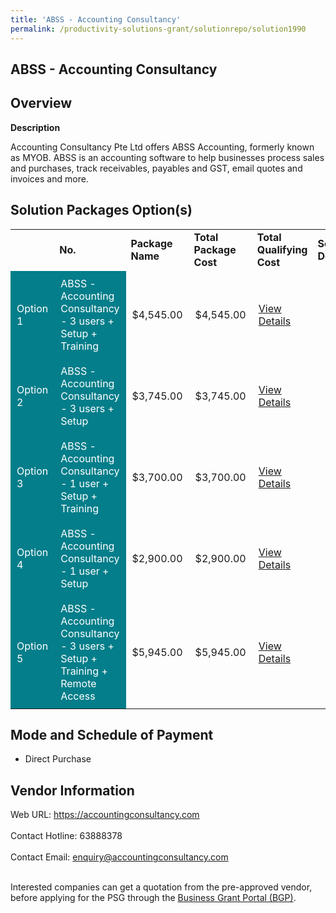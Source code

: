 ```yaml
---
title: 'ABSS - Accounting Consultancy'
permalink: /productivity-solutions-grant/solutionrepo/solution1990
---
```


## ABSS - Accounting Consultancy

## Overview

**Description**

Accounting Consultancy Pte Ltd offers ABSS Accounting, formerly known as MYOB. ABSS is an accounting software to help businesses process sales and purchases, track receivables, payables and GST, email quotes and invoices and more.

## Solution Packages Option(s)

<table>
<th>
<td><b>No.</b></td>
<td><b>Package Name</b></td>
<td><b>Total Package Cost</b></td>
<td><b>Total Qualifying Cost</b></td>
<td><b>Solution Details</b></td>
</th>
<tr>
<td style='padding: 10px; background-color: #037E8A; color: #FFFFFF;'>Option 1</td>
<td style='padding: 10px; background-color: #037E8A; color: #FFFFFF;'>ABSS - Accounting Consultancy - 3 users + Setup + Training</td>
<td style='padding: 10px;'>$4,545.00</td>
<td style='padding: 10px;'>$4,545.00</td>
<td style='padding: 10px;'><a href='https://www.gobusiness.gov.sg/images/psg/20200714_Desensitised_Annex_3__Part_1.pdf' target='_blank'>View Details</a></td>
</tr>
<tr>
<td style='padding: 10px; background-color: #037E8A; color: #FFFFFF;'>Option 2</td>
<td style='padding: 10px; background-color: #037E8A; color: #FFFFFF;'>ABSS - Accounting Consultancy - 3 users + Setup</td>
<td style='padding: 10px;'>$3,745.00</td>
<td style='padding: 10px;'>$3,745.00</td>
<td style='padding: 10px;'><a href='https://www.gobusiness.gov.sg/images/psg/20200714_Desensitised_Annex_3__Part_2.pdf' target='_blank'>View Details</a></td>
</tr>
<tr>
<td style='padding: 10px; background-color: #037E8A; color: #FFFFFF;'>Option 3</td>
<td style='padding: 10px; background-color: #037E8A; color: #FFFFFF;'>ABSS - Accounting Consultancy - 1 user + Setup + Training</td>
<td style='padding: 10px;'>$3,700.00</td>
<td style='padding: 10px;'>$3,700.00</td>
<td style='padding: 10px;'><a href='https://www.gobusiness.gov.sg/images/psg/20200714_Desensitised_Annex_3__Part_3.pdf' target='_blank'>View Details</a></td>
</tr>
<tr>
<td style='padding: 10px; background-color: #037E8A; color: #FFFFFF;'>Option 4</td>
<td style='padding: 10px; background-color: #037E8A; color: #FFFFFF;'>ABSS - Accounting Consultancy - 1 user + Setup</td>
<td style='padding: 10px;'>$2,900.00</td>
<td style='padding: 10px;'>$2,900.00</td>
<td style='padding: 10px;'><a href='https://www.gobusiness.gov.sg/images/psg/20200714_Desensitised_Annex_3__Part_4.pdf' target='_blank'>View Details</a></td>
</tr>
<tr>
<td style='padding: 10px; background-color: #037E8A; color: #FFFFFF;'>Option 5</td>
<td style='padding: 10px; background-color: #037E8A; color: #FFFFFF;'>ABSS - Accounting Consultancy - 3 users + Setup + Training + Remote Access</td>
<td style='padding: 10px;'>$5,945.00</td>
<td style='padding: 10px;'>$5,945.00</td>
<td style='padding: 10px;'><a href='https://www.gobusiness.gov.sg/images/psg/20200714_Desensitised_Annex_3__Part_5.pdf' target='_blank'>View Details</a></td>
</tr>
</table>

## Mode and Schedule of Payment

 - Direct Purchase

## Vendor Information

 Web URL: https://accountingconsultancy.com <br><br>Contact Hotline: 63888378 <br><br>Contact Email: enquiry@accountingconsultancy.com <br><br>

Interested companies can get a quotation from the pre-approved vendor, before applying for the PSG through the <a href='https://www.businessgrants.gov.sg/' target='_blank' rel='noopener'>Business Grant Portal (BGP)</a>.

<script src="/jquery/resize-tables.js"></script>
